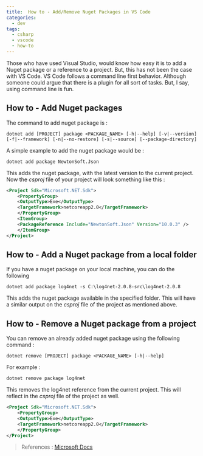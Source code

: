 ```yaml
---
title:  How to - Add/Remove Nuget Packages in VS Code
categories: 
  - dev
tags:
  - csharp
  - vscode
  - how-to
---
```


Those who have used Visual Studio, would know how easy it is to add a Nuget package or a reference to a project. But, this has not been the case with VS Code. VS Code follows a command line first behavior. Although someone could argue that there is a plugin for all sort of tasks. But, I say, using command line is fun.

How to - Add Nuget packages
---------------------------

The command to add nuget package is :

```
dotnet add [PROJECT] package <PACKAGE_NAME> [-h|--help] [-v|--version] [-f|--framework] [-n|--no-restore] [-s|--source] [--package-directory]
``` 

A simple example to add the nuget package would be :

```
dotnet add package NewtonSoft.Json
```

This adds the nuget package, with the latest version to the current project. Now the _csproj_ file of your project will look something like this :

``` xml
<Project Sdk="Microsoft.NET.Sdk">
    <PropertyGroup>
    <OutputType>Exe</OutputType>
    <TargetFramework>netcoreapp2.0</TargetFramework>
    </PropertyGroup>
    <ItemGroup>
    <PackageReference Include="NewtonSoft.Json" Version="10.0.3" />
    </ItemGroup>
</Project>
```
    

How to - Add a Nuget package from a local folder
------------------------------------------------

If you have a nuget package on your local machine, you can do the following

```
dotnet add package log4net -s C:\log4net-2.0.8-src\log4net-2.0.8
``` 

This adds the nuget package available in the specified folder. This will have a similar output on the _csproj_ file of the project as mentioned above.

How to - Remove a Nuget package from a project
----------------------------------------------

You can remove an already added nuget package using the following command :

```
dotnet remove [PROJECT] package <PACKAGE_NAME> [-h|--help]
```    

For example :

```
dotnet remove package log4net
```    

This removes the log4net reference from the current project. This will reflect in the _csproj_ file of the project as well.

``` xml
<Project Sdk="Microsoft.NET.Sdk">
    <PropertyGroup>
    <OutputType>Exe</OutputType>
    <TargetFramework>netcoreapp2.0</TargetFramework>
    </PropertyGroup>
</Project>
``` 

> References : [Microsoft Docs](https://docs.microsoft.com/en-us/dotnet/core/tools/dotnet-add-package)